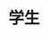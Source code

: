 ---
title: 学生
description: 学生
kana: がくせい
pronunciation: gakusei
tone: 平板型
type: 名词
pubDate: 2024-06-22 00:00:00
---